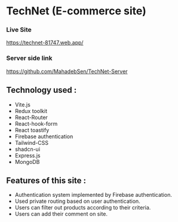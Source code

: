 # TechNet (E-commerce site)

### Live Site

https://technet-81747.web.app/

### Server side link

https://github.com/MahadebSen/TechNet-Server

## Technology used :

- Vite.js
- Redux toolkit
- React-Router
- React-hook-form
- React toastify
- Firebase authentication
- Tailwind-CSS
- shadcn-ui
- Express.js
- MongoDB

## Features of this site :

- Authentication system implemented by Firebase authentication.
- Used private routing based on user authentication.
- Users can filter out products according to their criteria.
- Users can add their comment on site.
